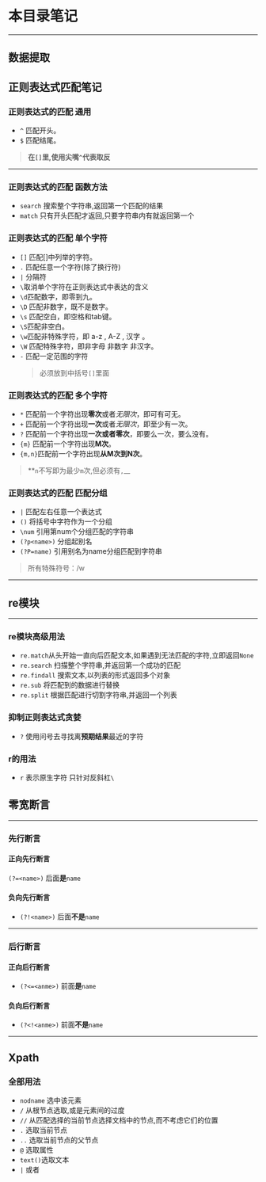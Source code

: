 # 本目录笔记
***
## 数据提取

## 正则表达式匹配笔记

### 正则表达式的匹配 通用

- `^`  匹配开头。
- `$`  匹配结尾。

> **在`[]`里,使用尖嘴`^`代表取反**
***

### 正则表达式的匹配 函数方法

- `search` 搜索整个字符串,返回第一个匹配的结果
- `match` 只有开头匹配才返回,只要字符串内有就返回第一个

### 正则表达式的匹配 单个字符

- `[]` 匹配[]中列举的字符。
- `.` 匹配任意一个字符(除了换行符)
- `|` 分隔符
- `\`取消单个字符在正则表达式中表达的含义
- `\d`匹配数字，即零到九。
- `\D` 匹配非数字，既不是数字。
- `\s` 匹配空白，即空格和tab键。
- `\S`匹配非空白。
- `\w`匹配非特殊字符，即 a-z , A-Z , 汉字 。
- `\W` 匹配特殊字符，即非字母 非数字 非汉字。
- `-` 匹配一定范围的字符
  >必须放到中括号`[]`里面

### 正则表达式的匹配 多个字符

- `*` 匹配前一个字符出现**零次**或者*无限次*，即可有可无。
- `+`  匹配前一个字符出现**一次**或者*无限次*，即至少有一次。
- `?`  匹配前一个字符出现**一次或者零次**，即要么一次，要么没有。
- `{m}` 匹配前一个字符出现**M次**。
- `{m,n}`匹配前一个字符出现**从M次到N次**。

> **`n`不写即为最少`m`次,但必须有`,`__

### 正则表达式的匹配 匹配分组

- `|` 匹配左右任意一个表达式
- `()` 将括号中字符作为一个分组
- `\num` 引用第num个分组匹配的字符串
- `(?p<name>)` 分组起别名
- `(?P=name)` 引用别名为name分组匹配到字符串

> 所有特殊符号：/w
***

## re模块

***

### re模块高级用法

- `re.match`从头开始一直向后匹配文本,如果遇到无法匹配的字符,立即返回`None`
- `re.search` 扫描整个字符串,并返回第一个成功的匹配
- `re.findall` 搜索文本,以列表的形式返回多个对象
- `re.sub` 将匹配到的数据进行替换
- `re.split` 根据匹配进行切割字符串,并返回一个列表

### 抑制正则表达式贪婪

- `?` 使用问号去寻找离**预期结果**最近的字符

### r的用法

- `r` 表示原生字符 只针对反斜杠`\`

## 零宽断言

***

### 先行断言

#### 正向先行断言

`(?=<name>)` 后面**是**`name`

#### 负向先行断言

- `(?!<name>)` 后面**不是**`name`

***

### 后行断言

#### 正向后行断言

- `(?<=<anme>)` 前面**是**`name`

#### 负向后行断言

- `(?<!<anme>)` 前面**不是**`name`

***

## Xpath

### 全部用法

- `nodname` 选中该元素
- `/` 从根节点选取,或是元素间的过度
- `//` 从匹配选择的当前节点选择文档中的节点,而不考虑它们的位置
- `.` 选取当前节点
- `..` 选取当前节点的父节点
- `@` 选取属性
- `text()`选取文本
- `|` 或者
